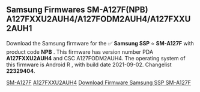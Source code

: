 <h2>Samsung Firmwares SM-A127F(NPB) A127FXXU2AUH4/A127FODM2AUH4/A127FXXU2AUH1</h2>
Download the Samsung firmware for the ✅ <strong>Samsung SSP </strong> ⭐ <strong>SM-A127F</strong> with product code <strong>NPB</strong> . This firmware has version number PDA <strong>A127FXXU2AUH4</strong> and CSC A127FODM2AUH4. The operating system of this firmware is Android R , with build date 2021-09-02. Changelist <strong>22329404</strong>.


[SM-A127F](https://samfirm.shop/samsung/model/SM-A127F)
[A127FXXU2AUH4](https://samfirm.shop/samsung/pda/A127FXXU2AUH4)
[Download Firmware Samsung SSP SM-A127F](https://samfirm.shop/samsung/firmware/451720)
